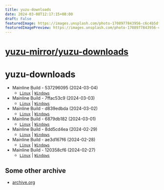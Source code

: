 ```yaml
---
title: yuzu-downloads
date: 2024-03-08T12:17:15+08:00
draft: False
featuredImage: https://images.unsplash.com/photo-1708977843956-c6c4b5dfd900?ixid=M3w0NjAwMjJ8MHwxfHJhbmRvbXx8fHx8fHx8fDE3MDk4NzEzMjF8&ixlib=rb-4.0.3
featuredImagePreview: https://images.unsplash.com/photo-1708977843956-c6c4b5dfd900?ixid=M3w0NjAwMjJ8MHwxfHJhbmRvbXx8fHx8fHx8fDE3MDk4NzEzMjF8&ixlib=rb-4.0.3
---
```


# [yuzu-mirror/yuzu-downloads](https://github.com/yuzu-mirror/yuzu-downloads)

# yuzu-downloads

- Mainline Build - 537296095 (2024-03-04)
  - [`Linux`](https://github.com/yuzu-mirror/yuzu-downloads/raw/main/Mainline%20Build%20-%20537296095%20(2024-03-04)/yuzu-mainline-20240304-537296095.AppImage) | [`Windows`](https://github.com/yuzu-mirror/yuzu-downloads/raw/main/Mainline%20Build%20-%20537296095%20(2024-03-04)/yuzu-windows-msvc-20240304-537296095.zip)
- Mainline Build - 7ffac53c9 (2024-03-03)
  - [`Linux`](https://github.com/yuzu-mirror/yuzu-downloads/raw/main/Mainline%20Build%20-%207ffac53c9%20(2024-03-03)/yuzu-mainline-20240303-7ffac53c9.AppImage) | [`Windows`](https://github.com/yuzu-mirror/yuzu-downloads/raw/main/Mainline%20Build%20-%207ffac53c9%20(2024-03-03)/yuzu-windows-msvc-20240303-7ffac53c9.zip)
- Mainline Build - d839edbda (2024-03-02)
  - [`Linux`](https://github.com/yuzu-mirror/yuzu-downloads/raw/main/Mainline%20Build%20-%20d839edbda%20(2024-03-02)/yuzu-mainline-20240302-d839edbda.AppImage) | [`Windows`](https://github.com/yuzu-mirror/yuzu-downloads/raw/main/Mainline%20Build%20-%20d839edbda%20(2024-03-02)/yuzu-windows-msvc-20240302-d839edbda.zip)
- Mainline Build - 6879db182 (2024-03-01)
  - [`Linux`](https://github.com/yuzu-mirror/yuzu-downloads/raw/main/Mainline%20Build%20-%206879db182%20(2024-03-01)/yuzu-mainline-20240301-6879db182.AppImage) | [`Windows`](https://github.com/yuzu-mirror/yuzu-downloads/raw/main/Mainline%20Build%20-%206879db182%20(2024-03-01)/yuzu-windows-msvc-20240301-6879db182.zip)
- Mainline Build - 8dd5cd4ea (2024-02-29)
  - [`Linux`](https://github.com/yuzu-mirror/yuzu-downloads/raw/main/Mainline%20Build%20-%208dd5cd4ea%20(2024-02-29)/yuzu-mainline-20240229-8dd5cd4ea.AppImage) | [`Windows`](https://github.com/yuzu-mirror/yuzu-downloads/raw/main/Mainline%20Build%20-%208dd5cd4ea%20(2024-02-29)/yuzu-windows-msvc-20240229-8dd5cd4ea.zip)
- Mainline Build - ae3d167f6 (2024-02-28)
  - [`Linux`](https://github.com/yuzu-mirror/yuzu-downloads/raw/main/Mainline%20Build%20-%20ae3d167f6%20(2024-02-28)/yuzu-mainline-20240228-ae3d167f6.AppImage) | [`Windows`](https://github.com/yuzu-mirror/yuzu-downloads/raw/main/Mainline%20Build%20-%20ae3d167f6%20(2024-02-28)/yuzu-windows-msvc-20240228-ae3d167f6.zip)
- Mainline Build - 120358cf6 (2024-02-27)
  - [`Linux`](https://github.com/yuzu-mirror/yuzu-downloads/raw/main/Mainline%20Build%20-%20120358cf6%20(2024-02-27)/yuzu-mainline-20240227-120358cf6.AppImage) | [`Windows`](https://github.com/yuzu-mirror/yuzu-downloads/raw/main/Mainline%20Build%20-%20120358cf6%20(2024-02-27)/yuzu-windows-msvc-20240227-120358cf6.zip)

## Some other archive
- [archive.org](https://archive.org/search?query=creator%3A%22Team+Yuzu%22)